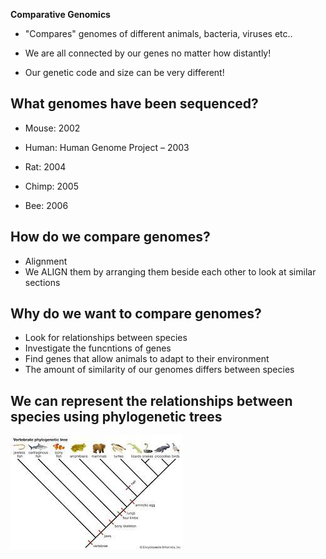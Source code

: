 **Comparative Genomics**
- "Compares" genomes of different animals, bacteria, viruses etc..

- We are all connected by our genes no matter how distantly!

- Our genetic code and size can be very different! 

## What genomes have been sequenced?
- Mouse: 2002

- Human: Human Genome Project – 2003

- Rat: 2004

- Chimp: 2005

- Bee: 2006

## How do we compare genomes?
- Alignment
- We ALIGN them by arranging them beside each other to look at similar sections

## Why do we want to compare genomes?

- Look for relationships between species
- Investigate the funcntions of genes
- Find genes that allow animals to adapt to their environment
- The amount of similarity of our genomes differs between species


## We can represent the relationships between species using phylogenetic trees
![](images/tree.jpeg)
